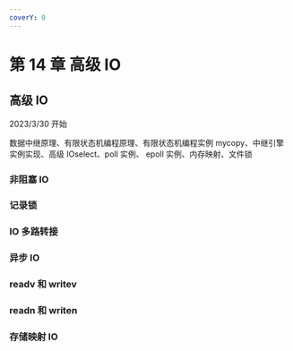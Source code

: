 ```yaml
---
coverY: 0
---
```


# 第 14 章 高级 IO

## 高级 IO

2023/3/30 开始

数据中继原理、有限状态机编程原理、有限状态机编程实例 mycopy、中继引擎实例实现、高级 IOselect、poll 实例、
epoll 实例、内存映射、文件锁

### 非阻塞 IO

### 记录锁

### IO 多路转接

### 异步 IO

### readv 和 writev

### readn 和 writen

### 存储映射 IO
